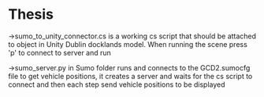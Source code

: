 # Thesis
->sumo_to_unity_connector.cs is a working cs script that should be attached to object in Unity Dublin docklands model. When running the scene press 'p' to connect to server and run

->sumo_server.py in Sumo folder runs and connects to the GCD2.sumocfg file to get vehicle positions, it creates a server and waits for the cs script to connect and then each step send vehicle positions to be displayed
